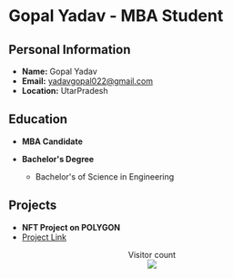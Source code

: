 # Gopal Yadav - MBA Student

## Personal Information

- **Name:** Gopal Yadav
- **Email:** yadavgopal022@gmail.com
- **Location:** UtarPradesh

## Education

- **MBA Candidate**

- **Bachelor's Degree**
  - Bachelor's of Science in Engineering

## Projects

- **NFT Project on POLYGON**
- [Project Link](https://github.com/gopalyadav05/POLY-Proof)
<p align="center"> 
  Visitor count<br>
  <img src="https://profile-counter.glitch.me/gopalyadav05/count.svg" />
</p>


